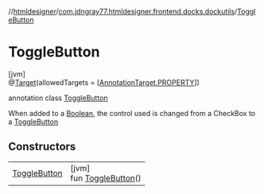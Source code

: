 //[htmldesigner](../../../index.md)/[com.jdngray77.htmldesigner.frontend.docks.dockutils](../index.md)/[ToggleButton](index.md)

# ToggleButton

[jvm]\
@[Target](https://kotlinlang.org/api/latest/jvm/stdlib/kotlin.annotation/-target/index.html)(allowedTargets = [[AnnotationTarget.PROPERTY](https://kotlinlang.org/api/latest/jvm/stdlib/kotlin.annotation/-annotation-target/-p-r-o-p-e-r-t-y/index.html)])

annotation class [ToggleButton](index.md)

When added to a [Boolean](https://kotlinlang.org/api/latest/jvm/stdlib/kotlin/-boolean/index.html), the control used is changed from a CheckBox to a [ToggleButton](index.md)

## Constructors

| | |
|---|---|
| [ToggleButton](-toggle-button.md) | [jvm]<br>fun [ToggleButton](-toggle-button.md)() |
